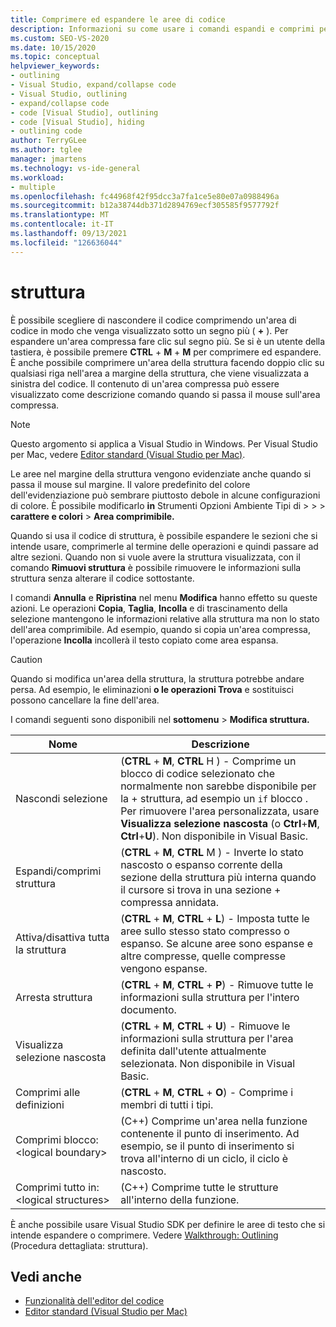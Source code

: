 ```yaml
---
title: Comprimere ed espandere le aree di codice
description: Informazioni su come usare i comandi espandi e comprimi per lavorare in modalità struttura in Visual Studio
ms.custom: SEO-VS-2020
ms.date: 10/15/2020
ms.topic: conceptual
helpviewer_keywords:
- outlining
- Visual Studio, expand/collapse code
- Visual Studio, outlining
- expand/collapse code
- code [Visual Studio], outlining
- code [Visual Studio], hiding
- outlining code
author: TerryGLee
ms.author: tglee
manager: jmartens
ms.technology: vs-ide-general
ms.workload:
- multiple
ms.openlocfilehash: fc44968f42f95dcc3a7fa1ce5e80e07a0988496a
ms.sourcegitcommit: b12a38744db371d2894769ecf305585f9577792f
ms.translationtype: MT
ms.contentlocale: it-IT
ms.lasthandoff: 09/13/2021
ms.locfileid: "126636044"
---
```

# <a name="outlining"></a>struttura

È possibile scegliere di nascondere il codice comprimendo un'area di codice in modo che venga visualizzato sotto un segno più ( **+** ). Per espandere un'area compressa fare clic sul segno più. Se si è un utente della tastiera, è possibile premere **CTRL** + **M** + **M** per comprimere ed espandere. È anche possibile comprimere un'area della struttura facendo doppio clic su qualsiasi riga nell'area a margine della struttura, che viene visualizzata a sinistra del codice. Il contenuto di un'area compressa può essere visualizzato come descrizione comando quando si passa il mouse sull'area compressa.

> [!NOTE]
> Questo argomento si applica a Visual Studio in Windows. Per Visual Studio per Mac, vedere [Editor standard (Visual Studio per Mac)](/visualstudio/mac/source-editor).

Le aree nel margine della struttura vengono evidenziate anche quando si passa il mouse sul margine. Il valore predefinito del colore dell'evidenziazione può sembrare piuttosto debole in alcune configurazioni di colore. È possibile modificarlo **in** Strumenti Opzioni Ambiente Tipi di  >    >    >  **carattere e colori**  >  **Area comprimibile.**

Quando si usa il codice di struttura, è possibile espandere le sezioni che si intende usare, comprimerle al termine delle operazioni e quindi passare ad altre sezioni. Quando non si vuole avere la struttura visualizzata, con il comando **Rimuovi struttura** è possibile rimuovere le informazioni sulla struttura senza alterare il codice sottostante.

I comandi **Annulla** e **Ripristina** nel menu **Modifica** hanno effetto su queste azioni. Le operazioni **Copia**, **Taglia**, **Incolla** e di trascinamento della selezione mantengono le informazioni relative alla struttura ma non lo stato dell'area comprimibile. Ad esempio, quando si copia un'area compressa, l'operazione **Incolla** incollerà il testo copiato come area espansa.

> [!CAUTION]
> Quando si modifica un'area della struttura, la struttura potrebbe andare persa. Ad esempio, le eliminazioni **o le operazioni Trova** e sostituisci possono cancellare la fine dell'area.

I comandi seguenti sono disponibili nel **sottomenu**  >  **Modifica struttura.**

|Nome|Descrizione|
|-|-|
|Nascondi selezione|(**CTRL** + **M**, **CTRL** H ) - Comprime un blocco di codice selezionato che normalmente non sarebbe disponibile per la + struttura, ad esempio un `if` blocco . Per rimuovere l'area personalizzata, usare **Visualizza selezione nascosta** (o **Ctrl**+**M**, **Ctrl**+**U**). Non disponibile in Visual Basic.|
|Espandi/comprimi struttura| (**CTRL** + **M**, **CTRL** M ) - Inverte lo stato nascosto o espanso corrente della sezione della struttura più interna quando il cursore si trova in una sezione + compressa annidata.|
|Attiva/disattiva tutta la struttura|(**CTRL** + **M**, **CTRL** + **L**) - Imposta tutte le aree sullo stesso stato compresso o espanso. Se alcune aree sono espanse e altre compresse, quelle compresse vengono espanse.|
|Arresta struttura|(**CTRL** + **M**, **CTRL** + **P**) - Rimuove tutte le informazioni sulla struttura per l'intero documento.|
|Visualizza selezione nascosta|(**CTRL** + **M**, **CTRL** + **U**) - Rimuove le informazioni sulla struttura per l'area definita dall'utente attualmente selezionata. Non disponibile in Visual Basic.|
|Comprimi alle definizioni|(**CTRL** + **M**, **CTRL** + **O**) - Comprime i membri di tutti i tipi.|
|Comprimi blocco:\<logical boundary>|(C++) Comprime un'area nella funzione contenente il punto di inserimento. Ad esempio, se il punto di inserimento si trova all'interno di un ciclo, il ciclo è nascosto.|
|Comprimi tutto in: \<logical structures>|(C++) Comprime tutte le strutture all'interno della funzione.|

È anche possibile usare Visual Studio SDK per definire le aree di testo che si intende espandere o comprimere. Vedere [Walkthrough: Outlining](../extensibility/walkthrough-outlining.md) (Procedura dettagliata: struttura).

## <a name="see-also"></a>Vedi anche

- [Funzionalità dell'editor del codice](../ide/writing-code-in-the-code-and-text-editor.md)
- [Editor standard (Visual Studio per Mac)](/visualstudio/mac/source-editor)
